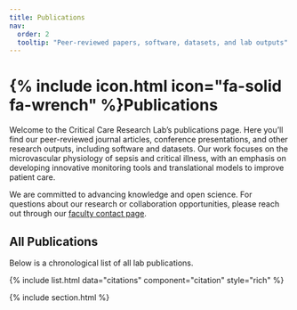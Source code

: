 ```yaml
---
title: Publications
nav:
  order: 2
  tooltip: "Peer-reviewed papers, software, datasets, and lab outputs"
---
```


# {% include icon.html icon="fa-solid fa-wrench" %}Publications

Welcome to the Critical Care Research Lab’s publications page. Here you’ll find our peer-reviewed journal articles, conference presentations, and other research outputs, including software and datasets. Our work focuses on the microvascular physiology of sepsis and critical illness, with an emphasis on developing innovative monitoring tools and translational models to improve patient care.

We are committed to advancing knowledge and open science. For questions about our research or collaboration opportunities, please reach out through our [faculty contact page](https://umanitoba.ca/medicine/faculty-staff/asher-mendelson).

## All Publications

Below is a chronological list of all lab publications.

{% include list.html data="citations" component="citation" style="rich" %}

{% include section.html %}


